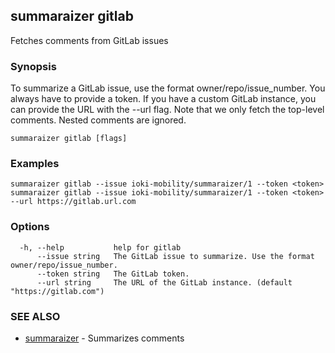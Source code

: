 ## summaraizer gitlab

Fetches comments from GitLab issues

### Synopsis

To summarize a GitLab issue, use the format owner/repo/issue_number. 
You always have to provide a token.
If you have a custom GitLab instance, you can provide the URL with the --url flag.
Note that we only fetch the top-level comments. Nested comments are ignored.

```
summaraizer gitlab [flags]
```

### Examples

```
summaraizer gitlab --issue ioki-mobility/summaraizer/1 --token <token>
summaraizer gitlab --issue ioki-mobility/summaraizer/1 --token <token> --url https://gitlab.url.com
```

### Options

```
  -h, --help           help for gitlab
      --issue string   The GitLab issue to summarize. Use the format owner/repo/issue_number.
      --token string   The GitLab token.
      --url string     The URL of the GitLab instance. (default "https://gitlab.com")
```

### SEE ALSO

* [summaraizer](summaraizer.md)	 - Summarizes comments

